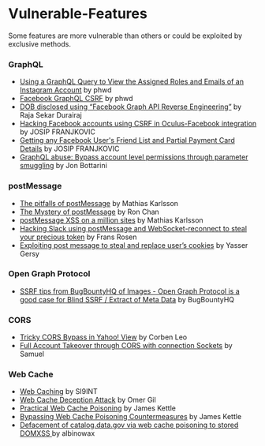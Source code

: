 # Vulnerable-Features

Some features are more vulnerable than others or could be exploited by exclusive methods.

### GraphQL

- [Using a GraphQL Query to View the Assigned Roles and Emails of an Instagram Account](https://philippeharewood.com/view-the-assigned-roles-and-emails-of-an-instagram-account/) by phwd
- [Facebook GraphQL CSRF](https://philippeharewood.com/facebook-graphql-csrf/) by phwd
- [DOB disclosed using “Facebook Graph API Reverse Engineering”](https://medium.com/@rajsek/my-3rd-facebook-bounty-hat-trick-chennai-tcs-er-name-listed-in-facebook-hall-of-fame-47f57f2a4f71#.9gbtbv42q) by Raja Sekar Durairaj
- [Hacking Facebook accounts using CSRF in Oculus-Facebook integration](https://www.josipfranjkovic.com/blog/hacking-facebook-oculus-integration-csrf) by JOSIP FRANJKOVIC
- [Getting any Facebook User's Friend List and Partial Payment Card Details](https://www.josipfranjkovic.com/blog/facebook-friendlist-paymentcard-leak) by JOSIP FRANJKOVIC
- [GraphQL abuse: Bypass account level permissions through parameter smuggling](https://labs.detectify.com/2018/03/14/graphql-abuse/) by Jon Bottarini

### postMessage

- [The pitfalls of postMessage](https://labs.detectify.com/2016/12/08/the-pitfalls-of-postmessage/) by Mathias Karlsson
- [The Mystery of postMessage](https://ngailong.wordpress.com/2018/02/13/the-mystery-of-postmessage/) by Ron Chan
- [postMessage XSS on a million sites](https://labs.detectify.com/2016/12/15/postmessage-xss-on-a-million-sites/) by Mathias Karlsson
- [Hacking Slack using postMessage and WebSocket-reconnect to steal your precious token](https://labs.detectify.com/2017/02/28/hacking-slack-using-postmessage-and-websocket-reconnect-to-steal-your-precious-token/) by Frans Rosen
- [Exploiting post message to steal and replace user’s cookies](https://medium.com/bugbountywriteup/exploiting-post-message-to-steal-users-cookies-7df43a00289a) by Yasser Gersy

### Open Graph Protocol

- [SSRF tips from BugBountyHQ of Images - Open Graph Protocol is a good case for Blind SSRF / Extract of Meta Data](https://twitter.com/BugBountyHQ/status/868242771617792000) by BugBountyHQ

### CORS

- [Tricky CORS Bypass in Yahoo! View](https://www.corben.io/tricky-CORS/) by Corben Leo
- [Full Account Takeover through CORS with connection Sockets](https://medium.com/@saamux/full-account-takeover-through-cors-with-connection-sockets-179133384815) by Samuel

### Web Cache

- [Web Caching](https://si9int.sh/article/6) by SI9INT
- [Web Cache Deception Attack](https://omergil.blogspot.com/2017/02/web-cache-deception-attack.html) by Omer Gil
- [Practical Web Cache Poisoning](https://portswigger.net/blog/practical-web-cache-poisoning) by James Kettle
- [Bypassing Web Cache Poisoning Countermeasures](https://portswigger.net/blog/bypassing-web-cache-poisoning-countermeasures) by James Kettle
- [Defacement of catalog.data.gov via web cache poisoning to stored DOMXSS ](https://www.bugbountynotes.com/explore/viewbug?id=5870) by albinowax
